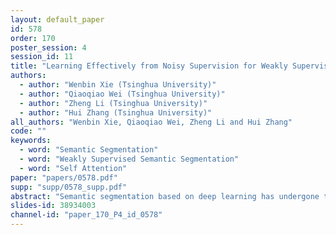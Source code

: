 ```yaml
---
layout: default_paper
id: 578
order: 170
poster_session: 4
session_id: 11
title: "Learning Effectively from Noisy Supervision for Weakly Supervised Semantic Segmentation"
authors:
  - author: "Wenbin Xie (Tsinghua University)"
  - author: "Qiaoqiao Wei (Tsinghua University)"
  - author: "Zheng Li (Tsinghua University)"
  - author: "Hui Zhang (Tsinghua University)"
all_authors: "Wenbin Xie, Qiaoqiao Wei, Zheng Li and Hui Zhang"
code: ""
keywords:
  - word: "Semantic Segmentation"
  - word: "Weakly Supervised Semantic Segmentation"
  - word: "Self Attention"
paper: "papers/0578.pdf"
supp: "supp/0578_supp.pdf"
abstract: "Semantic segmentation based on deep learning has undergone tremendous progress in recent years. However, it continues to depend heavily on massive densely annotated data.  In this paper, we propose a novel framework for weakly supervised semantic segmentation (WSSS) using bounding boxes to alleviate the need for pixel-wise annotations. We argue that the most important problem of WSSS should be learning effectively from noisy supervision. Therefore, we present a constrained foreground segmentation network (CFS) to generate high-quality dense annotations from noisy proposals. The network converts the segmentation task from multi-class classification to two-class classification and removes most of irrelevant regions, making the task easier to optimize. Besides, we introduce a loss-guided self-attention (LGSA) module to encourage self-correcting among intra-class pixels. Instead of allowing global information exchanges in existing non-local networks, our module imposes loss constraints on the information exchanges between different categories and learns a more reasonable affinity matrix which can be used for further random walk. Experiments indicate that our LGSA module has better performance and interpretability even with noisy supervision. We obtain state-of-the-art results on the Pascal VOC 2012 validation set by combining the two novel components."
slides-id: 38934003
channel-id: "paper_170_P4_id_0578"
---
```

